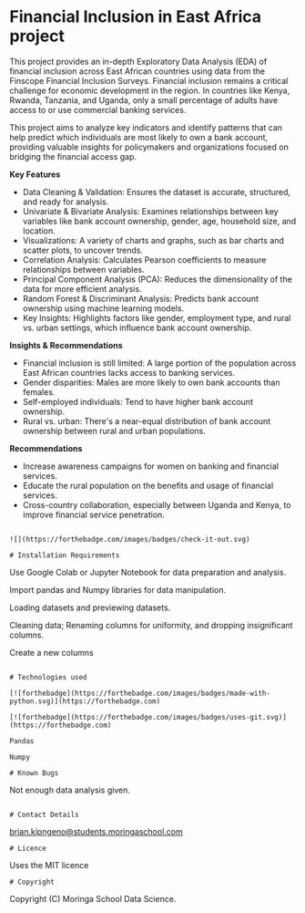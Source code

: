 # Financial Inclusion in East Africa project


This project provides an in-depth Exploratory Data Analysis (EDA) of financial inclusion across East African countries using data from the Finscope Financial Inclusion Surveys. Financial inclusion remains a critical challenge for economic development in the region. In countries like Kenya, Rwanda, Tanzania, and Uganda, only a small percentage of adults have access to or use commercial banking services.

This project aims to analyze key indicators and identify patterns that can help predict which individuals are most likely to own a bank account, providing valuable insights for policymakers and organizations focused on bridging the financial access gap.

**Key Features**

- Data Cleaning & Validation: Ensures the dataset is accurate, structured, and ready for analysis.
- Univariate & Bivariate Analysis: Examines relationships between key variables like bank account ownership, gender, age, household size, and location.
- Visualizations: A variety of charts and graphs, such as bar charts and scatter plots, to uncover trends.
- Correlation Analysis: Calculates Pearson coefficients to measure relationships between variables.
- Principal Component Analysis (PCA): Reduces the dimensionality of the data for more efficient analysis.
- Random Forest & Discriminant Analysis: Predicts bank account ownership using machine learning models.
- Key Insights: Highlights factors like gender, employment type, and rural vs. urban settings, which influence bank account ownership.

**Insights & Recommendations**
- Financial inclusion is still limited: A large portion of the population across East African countries lacks access to banking services.
- Gender disparities: Males are more likely to own bank accounts than females.
- Self-employed individuals: Tend to have higher bank account ownership.
- Rural vs. urban: There's a near-equal distribution of bank account ownership between rural and urban populations.

**Recommendations**
- Increase awareness campaigns for women on banking and financial services.
- Educate the rural population on the benefits and usage of financial services.
- Cross-country collaboration, especially between Uganda and Kenya, to improve financial service penetration.
  
```

![](https://forthebadge.com/images/badges/check-it-out.svg)

# Installation Requirements
```


Use Google Colab or Jupyter Notebook for data preparation and analysis.

Import pandas and Numpy libraries for data manipulation.

Loading datasets and previewing datasets.

Cleaning data; Renaming columns for uniformity, and dropping insignificant columns.

Create a new columns
```

# Technologies used

[![forthebadge](https://forthebadge.com/images/badges/made-with-python.svg)](https://forthebadge.com) 

[![forthebadge](https://forthebadge.com/images/badges/uses-git.svg)](https://forthebadge.com)

Pandas

Numpy

# Known Bugs
```
Not enough data analysis given.

```

# Contact Details
```
brian.kipngeno@students.moringaschool.com
```
# Licence
```
Uses the MIT licence
```
# Copyright
```
Copyright (C) Moringa School Data Science.
```

